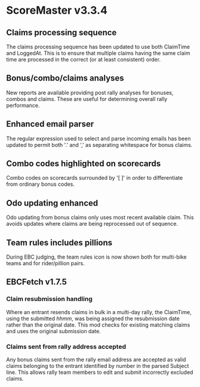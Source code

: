 # ScoreMaster v3.3.4

## Claims processing sequence
The claims processing sequence has been updated to use both ClaimTime and LoggedAt. This is to ensure that multiple claims having the same claim time are processed in the correct (or at least consistent) order.

## Bonus/combo/claims analyses
New reports are available providing post rally analyses for bonuses, combos and claims. These are useful for determining overall rally performance.

## Enhanced email parser
The regular expression used to select and parse incoming emails has been updated to permit both '.' and ',' as separating whitespace for bonus claims.

## Combo codes highlighted on scorecards
Combo codes on scorecards surrounded by '[ ]' in order to differentiate from ordinary bonus codes.

## Odo updating enhanced
Odo updating from bonus claims only uses most recent available claim. This avoids updates where claims are being reprocessed out of sequence.

## Team rules includes pillions
During EBC judging, the team rules icon is now shown both for multi-bike teams and for rider/pillion pairs.


## EBCFetch v1.7.5

### Claim resubmission handling
Where an entrant resends claims in bulk in a multi-day rally, the ClaimTime, using the submitted *hhmm*, was being assigned the resubmission date rather than the original date. This mod checks for existing matching claims and uses the original submission date.

### Claims sent from rally address accepted
Any bonus claims sent from the rally email address are accepted as valid claims belonging to the entrant identified by number in the parsed Subject line. This allows rally team members to edit and submit incorrectly excluded claims.